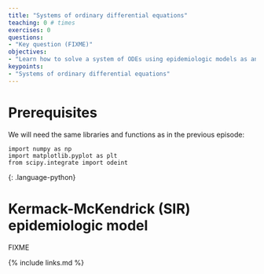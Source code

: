 ```yaml
---
title: "Systems of ordinary differential equations"
teaching: 0 # times
exercises: 0
questions:
- "Key question (FIXME)"
objectives:
- "Learn how to solve a system of ODEs using epidemiologic models as an example"
keypoints:
- "Systems of ordinary differential equations"
---
```


# Prerequisites

We will need the same libraries and functions as in the previous episode:

~~~
import numpy as np
import matplotlib.pyplot as plt
from scipy.integrate import odeint
~~~
{: .language-python}

# Kermack-McKendrick (SIR) epidemiologic model
FIXME

{% include links.md %}

